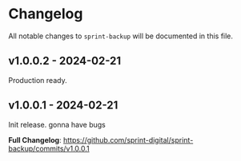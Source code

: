 # Changelog

All notable changes to `sprint-backup` will be documented in this file.

## v1.0.0.2 - 2024-02-21

Production ready.

## v1.0.0.1 - 2024-02-21

Init release. gonna have bugs

**Full Changelog**: https://github.com/sprint-digital/sprint-backup/commits/v1.0.0.1
